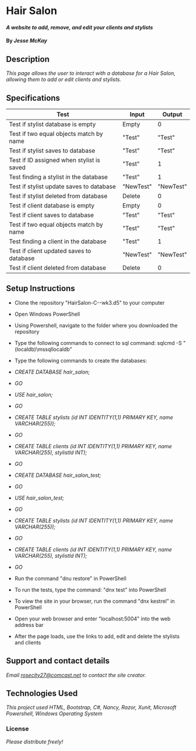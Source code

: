 # Hair Salon

#### _A website to add, remove, and edit your clients and stylists_

#### By _**Jesse McKay**_

## Description

_This page allows the user to interact with a database for a Hair Salon, allowing them to add or edit clients and stylists._

## Specifications
| Test                                      | Input     | Output    |
|-------------------------------------------|-----------|-----------|
| Test if stylist database is empty         | Empty     | 0         |
| Test if two equal objects match by name   | "Test"    | "Test"    |
| Test if stylist saves to database         | "Test"    | "Test"    |
| Test if ID assigned when stylist is saved | "Test"    | 1         |
| Test finding a stylist in the database    | "Test"    | 1         |
| Test if stylist update saves to database  | "NewTest" | "NewTest" |
| Test if stylist deleted from database     | Delete    | 0         |
| Test if client database is empty          | Empty     | 0         |
| Test if client saves to database          | "Test"    | "Test"    |
| Test if two equal objects match by name   | "Test"    | "Test"    |
| Test finding a client in the database     | "Test"    | 1         |
| Test if client updated saves to database  | "NewTest" | "NewTest" |
| Test if client deleted from database      | Delete    | 0         |

## Setup Instructions
* Clone the repository "HairSalon-C--wk3.d5" to your computer
* Open Windows PowerShell
* Using Powershell, navigate to the folder where you downloaded the repository
* Type the following commands to connect to sql command:  sqlcmd -S "(localdb)\mssqllocaldb"

* Type the following commands to create the databases:
*  _CREATE DATABASE hair_salon;_
*  _GO_
*  _USE hair_salon;_
*  _GO_
*  _CREATE TABLE stylists (id INT IDENTITY(1,1) PRIMARY KEY, name VARCHAR(255));_
*  _GO_
*  _CREATE TABLE clients (id INT IDENTITY(1,1) PRIMARY KEY, name VARCHAR(255), stylistId INT);_
*  _GO_

*  _CREATE DATABASE hair_salon_test;_
*  _GO_
*  _USE hair_salon_test;_
*  _GO_
*  _CREATE TABLE stylists (id INT IDENTITY(1,1) PRIMARY KEY, name VARCHAR(255));_
*  _GO_
*  _CREATE TABLE clients (id INT IDENTITY(1,1) PRIMARY KEY, name VARCHAR(255), stylistId INT);_
*  _GO_

* Run the command "dnu restore" in PowerShell

* To run the tests, type the command: "dnx test" into PowerShell

* To view the site in your browser, run the command "dnx kestrel" in PowerShell
* Open your web browser and enter "localhost:5004" into the web address bar
* After the page loads, use the links to add, edit and delete the stylists and clients

## Support and contact details

_Email rosecity27@comcast.net to contact the site creator._

## Technologies Used

_This project used HTML, Bootstrap, C#, Nancy, Razor, Xunit, Microsoft Powershell, Windows Operating System_

### License

*Please distribute freely!*
